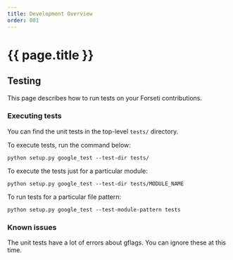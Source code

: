 ```yaml
---
title: Development Overview
order: 001
---
```

# {{ page.title }}

## Testing

This page describes how to run tests on your Forseti contributions.

### Executing tests

You can find the unit tests in the top-level `tests/` directory.

To execute tests, run the command below:

`python setup.py google_test --test-dir tests/`

To execute the tests just for a particular module:

`python setup.py google_test --test-dir tests/MODULE_NAME`

To run tests for a particular file pattern:

`python setup.py google_test --test-module-pattern tests`

### Known issues

The unit tests have a lot of errors about gflags. You can ignore these at this
time.

